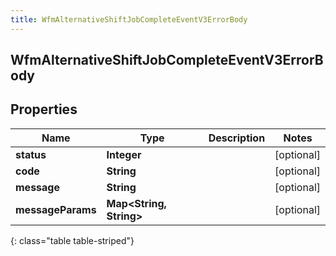 ```yaml
---
title: WfmAlternativeShiftJobCompleteEventV3ErrorBody
---
```

## WfmAlternativeShiftJobCompleteEventV3ErrorBody


## Properties

| Name | Type | Description | Notes |
| ------------ | ------------- | ------------- | ------------- |
| **status** | <!----><!---->**Integer**<!----> |  |  [optional] |
| **code** | <!----><!---->**String**<!----> |  |  [optional] |
| **message** | <!----><!---->**String**<!----> |  |  [optional] |
| **messageParams** | <!----><!---->**Map&lt;String, String&gt;**<!----> |  |  [optional] |
{: class="table table-striped"}



